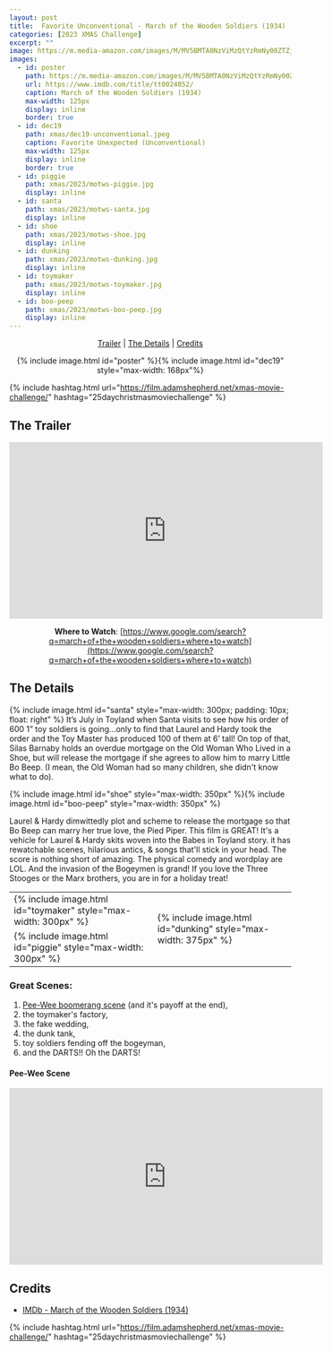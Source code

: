 ```yaml
---
layout: post
title:  Favorite Unconventional - March of the Wooden Soldiers (1934)
categories: [2023 XMAS Challenge]
excerpt: ""
image: https://m.media-amazon.com/images/M/MV5BMTA0NzViMzQtYzRmNy00ZTZjLTg5YTUtOTYxZTk3NTYwYmRkXkEyXkFqcGdeQXVyMTY5Nzc4MDY@._V1_FMjpg_UY2748_.jpg
images:
  - id: poster
    path: https://m.media-amazon.com/images/M/MV5BMTA0NzViMzQtYzRmNy00ZTZjLTg5YTUtOTYxZTk3NTYwYmRkXkEyXkFqcGdeQXVyMTY5Nzc4MDY@._V1_FMjpg_UY2748_.jpg
    url: https://www.imdb.com/title/tt0024852/
    caption: March of the Wooden Soldiers (1934)
    max-width: 125px
    display: inline
    border: true
  - id: dec19
    path: xmas/dec19-unconventional.jpeg
    caption: Favorite Unexpected (Unconventional)
    max-width: 125px
    display: inline
    border: true
  - id: piggie
    path: xmas/2023/motws-piggie.jpg
    display: inline
  - id: santa
    path: xmas/2023/motws-santa.jpg
    display: inline
  - id: shoe
    path: xmas/2023/motws-shoe.jpg
    display: inline
  - id: dunking
    path: xmas/2023/motws-dunking.jpg
    display: inline
  - id: toymaker
    path: xmas/2023/motws-toymaker.jpg
    display: inline
  - id: boo-peep
    path: xmas/2023/motws-boo-peep.jpg
    display: inline
---
```


<div style="text-align: center">
  <p><a href="#the-trailer">Trailer</a> | <a href="#the-details">The Details</a> | <a href="#credits">Credits</a></p>
  <p>{% include image.html id="poster" %}{% include image.html id="dec19" style="max-width: 168px"%}</p>
</div>

{% include hashtag.html url="https://film.adamshepherd.net/xmas-movie-challenge/" hashtag="25daychristmasmoviechallenge" %}

## The Trailer 

<div style="text-align: center">
  <iframe width="560" height="315" src="https://www.youtube.com/embed/JC5Ltba-dUM?si=SXkm1Mli8DXbpME7" title="YouTube video player" frameborder="0" allow="accelerometer; autoplay; clipboard-write; encrypted-media; gyroscope; picture-in-picture; web-share" allowfullscreen></iframe>
  
  **Where to Watch**: [https://www.google.com/search?q=march+of+the+wooden+soldiers+where+to+watch](https://www.google.com/search?q=march+of+the+wooden+soldiers+where+to+watch)
</div>



## The Details

{% include image.html id="santa" style="max-width: 300px; padding: 10px; float: right" %} It’s July in Toyland when Santa visits to see how his order of 600 1” toy soldiers is going…only to find that Laurel and Hardy took the order and the Toy Master has produced 100 of them at 6’ tall! On top of that, Silas Barnaby holds an overdue mortgage on the Old Woman Who Lived in a Shoe, but will release the mortgage if she agrees to allow him to marry Little Bo Beep. (I mean, the Old Woman had so many children, she didn't know what to do).

{% include image.html id="shoe" style="max-width: 350px" %}{% include image.html id="boo-peep" style="max-width: 350px" %}

Laurel & Hardy dimwittedly plot and scheme to release the mortgage so that Bo Beep can marry her true love, the Pied Piper. This film is GREAT! It's a vehicle for Laurel & Hardy skits woven into the Babes in Toyland story. it has rewatchable scenes, hilarious antics, & songs that'll stick in your head. The score is nothing short of amazing. The physical comedy and wordplay are LOL. And the invasion of the Bogeymen is grand! If you love the Three Stooges or the Marx brothers, you are in for a holiday treat!

<table class="images listing">
  <tr>
    <td> {% include image.html id="toymaker" style="max-width: 300px" %} </td>
    <td rowspan="2"> {% include image.html id="dunking" style="max-width: 375px" %} </td>
  </tr>
  <tr>
    <td> {% include image.html id="piggie" style="max-width: 300px" %} </td>
  </tr>
</table>

### Great Scenes: 

1. [Pee-Wee boomerang scene](#pee-wee-scene) (and it's payoff at the end),
2. the toymaker's factory,
3. the fake wedding,
4. the dunk tank,
5. toy soldiers fending off the bogeyman,
6. and the DARTS!! Oh the DARTS!

#### Pee-Wee Scene 

<iframe width="560" height="315" src="https://www.youtube.com/embed/d75MWyaSnpw?si=viKOZF7VMaRvBuZ4" title="YouTube video player" frameborder="0" allow="accelerometer; autoplay; clipboard-write; encrypted-media; gyroscope; picture-in-picture; web-share" allowfullscreen></iframe>

## Credits

* [IMDb - March of the Wooden Soldiers (1934)](https://www.imdb.com/title/tt0024852/)


{% include hashtag.html url="https://film.adamshepherd.net/xmas-movie-challenge/" hashtag="25daychristmasmoviechallenge" %}

<p>&nbsp;</p>
